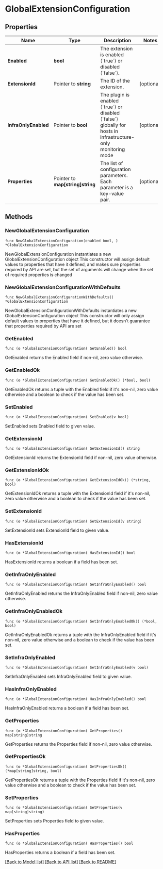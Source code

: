 # GlobalExtensionConfiguration

## Properties

Name | Type | Description | Notes
------------ | ------------- | ------------- | -------------
**Enabled** | **bool** | The extension is enabled (&#x60;true&#x60;) or disabled (&#x60;false&#x60;). | 
**ExtensionId** | Pointer to **string** | The ID of the extension. | [optional] 
**InfraOnlyEnabled** | Pointer to **bool** | The plugin is enabled (&#x60;true&#x60;) or disabled (&#x60;false&#x60;) globally for hosts in infrastructure-only monitoring mode | [optional] 
**Properties** | Pointer to **map[string]string** | The list of configuration parameters.    Each parameter is a key-value pair. | [optional] 

## Methods

### NewGlobalExtensionConfiguration

`func NewGlobalExtensionConfiguration(enabled bool, ) *GlobalExtensionConfiguration`

NewGlobalExtensionConfiguration instantiates a new GlobalExtensionConfiguration object
This constructor will assign default values to properties that have it defined,
and makes sure properties required by API are set, but the set of arguments
will change when the set of required properties is changed

### NewGlobalExtensionConfigurationWithDefaults

`func NewGlobalExtensionConfigurationWithDefaults() *GlobalExtensionConfiguration`

NewGlobalExtensionConfigurationWithDefaults instantiates a new GlobalExtensionConfiguration object
This constructor will only assign default values to properties that have it defined,
but it doesn't guarantee that properties required by API are set

### GetEnabled

`func (o *GlobalExtensionConfiguration) GetEnabled() bool`

GetEnabled returns the Enabled field if non-nil, zero value otherwise.

### GetEnabledOk

`func (o *GlobalExtensionConfiguration) GetEnabledOk() (*bool, bool)`

GetEnabledOk returns a tuple with the Enabled field if it's non-nil, zero value otherwise
and a boolean to check if the value has been set.

### SetEnabled

`func (o *GlobalExtensionConfiguration) SetEnabled(v bool)`

SetEnabled sets Enabled field to given value.


### GetExtensionId

`func (o *GlobalExtensionConfiguration) GetExtensionId() string`

GetExtensionId returns the ExtensionId field if non-nil, zero value otherwise.

### GetExtensionIdOk

`func (o *GlobalExtensionConfiguration) GetExtensionIdOk() (*string, bool)`

GetExtensionIdOk returns a tuple with the ExtensionId field if it's non-nil, zero value otherwise
and a boolean to check if the value has been set.

### SetExtensionId

`func (o *GlobalExtensionConfiguration) SetExtensionId(v string)`

SetExtensionId sets ExtensionId field to given value.

### HasExtensionId

`func (o *GlobalExtensionConfiguration) HasExtensionId() bool`

HasExtensionId returns a boolean if a field has been set.

### GetInfraOnlyEnabled

`func (o *GlobalExtensionConfiguration) GetInfraOnlyEnabled() bool`

GetInfraOnlyEnabled returns the InfraOnlyEnabled field if non-nil, zero value otherwise.

### GetInfraOnlyEnabledOk

`func (o *GlobalExtensionConfiguration) GetInfraOnlyEnabledOk() (*bool, bool)`

GetInfraOnlyEnabledOk returns a tuple with the InfraOnlyEnabled field if it's non-nil, zero value otherwise
and a boolean to check if the value has been set.

### SetInfraOnlyEnabled

`func (o *GlobalExtensionConfiguration) SetInfraOnlyEnabled(v bool)`

SetInfraOnlyEnabled sets InfraOnlyEnabled field to given value.

### HasInfraOnlyEnabled

`func (o *GlobalExtensionConfiguration) HasInfraOnlyEnabled() bool`

HasInfraOnlyEnabled returns a boolean if a field has been set.

### GetProperties

`func (o *GlobalExtensionConfiguration) GetProperties() map[string]string`

GetProperties returns the Properties field if non-nil, zero value otherwise.

### GetPropertiesOk

`func (o *GlobalExtensionConfiguration) GetPropertiesOk() (*map[string]string, bool)`

GetPropertiesOk returns a tuple with the Properties field if it's non-nil, zero value otherwise
and a boolean to check if the value has been set.

### SetProperties

`func (o *GlobalExtensionConfiguration) SetProperties(v map[string]string)`

SetProperties sets Properties field to given value.

### HasProperties

`func (o *GlobalExtensionConfiguration) HasProperties() bool`

HasProperties returns a boolean if a field has been set.


[[Back to Model list]](../README.md#documentation-for-models) [[Back to API list]](../README.md#documentation-for-api-endpoints) [[Back to README]](../README.md)


